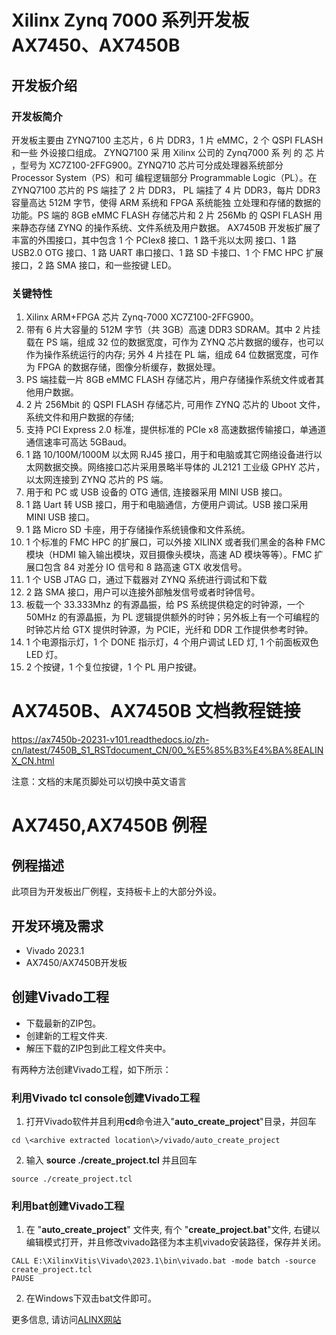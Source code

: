 # Xilinx Zynq 7000 系列开发板AX7450、AX7450B  
## 开发板介绍
### 开发板简介
开发板主要由 ZYNQ7100 主芯片，6 片 DDR3，1 片 eMMC，2 个 QSPI FLASH 和一些
外设接口组成。 ZYNQ7100 采 用 Xilinx 公司的 Zynq7000 系 列 的 芯 片 ，型号为
XC7Z100-2FFG900。ZYNQ710 芯片可分成处理器系统部分 Processor System（PS）和可
编程逻辑部分 Programmable Logic（PL）。在 ZYNQ7100 芯片的 PS 端挂了 2 片 DDR3，
PL 端挂了 4 片 DDR3，每片 DDR3 容量高达 512M 字节，使得 ARM 系统和 FPGA 系统能独
立处理和存储的数据的功能。PS 端的 8GB eMMC FLASH 存储芯片和 2 片 256Mb 的 QSPI 
FLASH 用来静态存储 ZYNQ 的操作系统、文件系统及用户数据。
AX7450B 开发板扩展了丰富的外围接口，其中包含 1 个 PCIex8 接口、1 路千兆以太网
接口、1 路 USB2.0 OTG 接口、1 路 UART 串口接口、1 路 SD 卡接口、1 个 FMC HPC 扩展
接口，2 路 SMA 接口，和一些按键 LED。
### 关键特性
  1. Xilinx ARM+FPGA 芯片 Zynq-7000 XC7Z100-2FFG900。 
  2. 带有 6 片大容量的 512M 字节（共 3GB）高速 DDR3 SDRAM。其中 2 片挂载在 PS 端，组成 32 位的数据宽度，可作为 ZYNQ 芯片数据的缓存，也可以作为操作系统运行的内存; 另外 4 片挂在 PL 端，组成 64 位数据宽度，可作为 FPGA 的数据存储，图像分析缓存，数据处理。   
  3. PS 端挂载一片 8GB eMMC FLASH 存储芯片，用户存储操作系统文件或者其他用户数据。 
  4. 2 片 256Mbit 的 QSPI FLASH 存储芯片, 可用作 ZYNQ 芯片的 Uboot 文件，系统文件和用户数据的存储;
  5. 支持 PCI Express 2.0 标准，提供标准的 PCIe x8 高速数据传输接口，单通道通信速率可高达 5GBaud。   
  6. 1 路 10/100M/1000M 以太网 RJ45 接口，用于和电脑或其它网络设备进行以太网数据交换。网络接口芯片采用景略半导体的 JL2121 工业级 GPHY 芯片，以太网连接到 ZYNQ 芯片的 PS 端。 
  7. 用于和 PC 或 USB 设备的 OTG 通信, 连接器采用 MINI USB 接口。  
  8. 1 路 Uart 转 USB 接口，用于和电脑通信，方便用户调试。USB 接口采用 MINI USB 接口。 
  9. 1 路 Micro SD 卡座，用于存储操作系统镜像和文件系统。 
  10. 1 个标准的 FMC HPC 的扩展口，可以外接 XILINX 或者我们黑金的各种 FMC 模块（HDMI 输入输出模块，双目摄像头模块，高速 AD 模块等等）。FMC 扩展口包含 84 对差分 IO 信号和 8 路高速 GTX 收发信号。 
  11. 1 个 USB JTAG 口，通过下载器对 ZYNQ 系统进行调试和下载
  12. 2 路 SMA 接口，用户可以连接外部触发信号或者时钟信号。
  13. 板载一个 33.333Mhz 的有源晶振，给 PS 系统提供稳定的时钟源，一个 50MHz 的有源晶振，为 PL 逻辑提供额外的时钟；另外板上有一个可编程的时钟芯片给 GTX 提供时钟源，为 PCIE，光纤和 DDR 工作提供参考时钟。
  14. 1 个电源指示灯，1 个 DONE 指示灯，4 个用户调试 LED 灯, 1 个前面板双色 LED 灯。 
  15. 2 个按键，1 个复位按键，1 个 PL 用户按键。  


# AX7450B、AX7450B 文档教程链接
https://ax7450b-20231-v101.readthedocs.io/zh-cn/latest/7450B_S1_RSTdocument_CN/00_%E5%85%B3%E4%BA%8EALINX_CN.html

 注意：文档的末尾页脚处可以切换中英文语言

# AX7450,AX7450B 例程
## 例程描述
此项目为开发板出厂例程，支持板卡上的大部分外设。
## 开发环境及需求
* Vivado 2023.1
* AX7450/AX7450B开发板
## 创建Vivado工程
* 下载最新的ZIP包。
* 创建新的工程文件夹.
* 解压下载的ZIP包到此工程文件夹中。


有两种方法创建Vivado工程，如下所示：
### 利用Vivado tcl console创建Vivado工程
1. 打开Vivado软件并且利用**cd**命令进入"**auto_create_project**"目录，并回车
```
cd \<archive extracted location\>/vivado/auto_create_project
```
2. 输入 **source ./create_project.tcl** 并且回车
```
source ./create_project.tcl
```

### 利用bat创建Vivado工程
1. 在 "**auto_create_project**" 文件夹, 有个 "**create_project.bat**"文件, 右键以编辑模式打开，并且修改vivado路径为本主机vivado安装路径，保存并关闭。
```
CALL E:\XilinxVitis\Vivado\2023.1\bin\vivado.bat -mode batch -source create_project.tcl
PAUSE
```
2. 在Windows下双击bat文件即可。


更多信息, 请访问[ALINX网站](https://www.alinx.com)